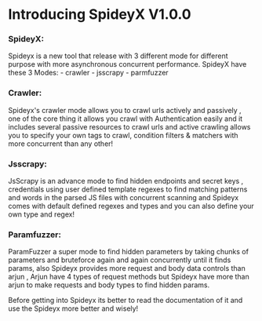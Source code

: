 # Introducing SpideyX V1.0.0

### SpideyX:
  Spideyx is a new tool that release with 3 different mode for different purpose with more asynchronous concurrent performance.
  SpideyX have these 3 Modes:
    - crawler
    - jsscrapy
    - parmfuzzer
    

### Crawler:
  Spideyx's crawler mode allows you to crawl urls actively and passively , one of the core thing it allows you crawl with 
  Authentication easily and it includes several passive resources to crawl urls and active crawling allows you to specify
  your own tags  to crawl, condition filters & matchers with more concurrent than any other!
  
### Jsscrapy:
  JsScrapy is an advance mode to find hidden endpoints and secret keys , credentials using user defined template
  regexes to find matching patterns and words in the parsed JS files with concurrent scanning and Spideyx comes 
  with default defined regexes and types and you can also define your own type and regex!
  
### Paramfuzzer:
  ParamFuzzer a super mode to find hidden parameters by taking chunks of parameters and bruteforce again and again
  concurrently until it finds params, also Spideyx provides more request and body data controls than arjun , Arjun 
  have 4 types of request methods but Spideyx have more than arjun to make requests and body types to find hidden params.
  
Before getting into Spideyx its better to read the documentation of it and use the Spideyx more better and wisely!